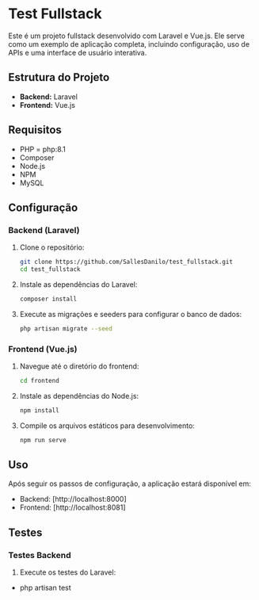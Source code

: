 # Test Fullstack

Este é um projeto fullstack desenvolvido com Laravel e Vue.js. Ele serve como um exemplo de aplicação completa, incluindo configuração, uso de APIs e uma interface de usuário interativa.

## Estrutura do Projeto

- **Backend:** Laravel
- **Frontend:** Vue.js

## Requisitos

- PHP = php:8.1
- Composer
- Node.js
- NPM
- MySQL 

## Configuração

### Backend (Laravel)

1. Clone o repositório:
    ```sh
    git clone https://github.com/SallesDanilo/test_fullstack.git
    cd test_fullstack
    ```

2. Instale as dependências do Laravel:
    ```sh
    composer install
    ```

3. Execute as migrações e seeders para configurar o banco de dados:
    ```sh
    php artisan migrate --seed
    ```
### Frontend (Vue.js)

1. Navegue até o diretório do frontend:
    ```sh
    cd frontend
    ```

2. Instale as dependências do Node.js:
    ```sh
    npm install

3. Compile os arquivos estáticos para desenvolvimento:
    ```sh
    npm run serve

## Uso

Após seguir os passos de configuração, a aplicação estará disponível em:
- Backend: [http://localhost:8000]
- Frontend: [http://localhost:8081]

## Testes

### Testes Backend

1. Execute os testes do Laravel:
 - php artisan test
   
